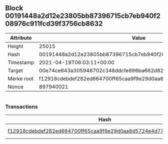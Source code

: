 ## Block 00191448a2d12e23805bb87396715cb7eb940f208976c911fcd39f3756cb8632

Attribute | Value
--- | ---
Height | 25015
Hash | 00191448a2d12e23805bb87396715cb7eb940f208976c911fcd39f3756cb8632
Timestamp | 2021-04-19T06:03:11+00:00
Target | 00e74ce643a305948702c348ddcfe896ba662d82c1a228faf4ad12250f07334e
Merke root | f12918cdebdef282ed664700ff65caa9f9e29d0aa8d5724e4d7741185c965a65
Nonce | 897940021

```

```

### Transactions

Hash | Amount
--- | ---
[f12918cdebdef282ed664700ff65caa9f9e29d0aa8d5724e4d7741185c965a65](f12918cdebdef282ed664700ff65caa9f9e29d0aa8d5724e4d7741185c965a65.md) | 10.00000000 SKEPTI 
